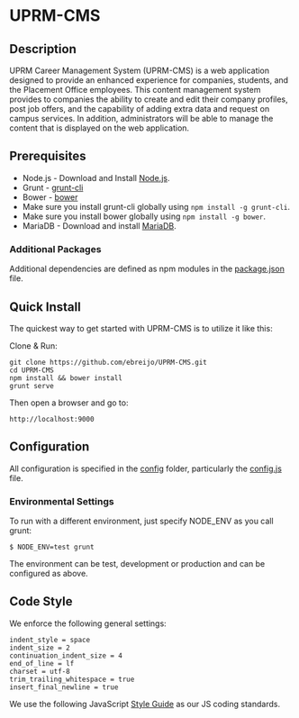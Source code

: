 UPRM-CMS
========

## Description

UPRM Career Management System (UPRM-CMS) is a web application designed to provide an enhanced experience for companies, students, and the Placement Office employees. This content management system provides to companies the ability to create and edit their company profiles, post job offers, and the capability of adding extra data and request on campus services. In addition, administrators will be able to manage the content that is displayed on the web application.

## Prerequisites

* Node.js - Download and Install [Node.js](https://nodejs.org/en/download/).
* Grunt - [grunt-cli](http://gruntjs.com/getting-started)
* Bower - [bower](http://bower.io/) 
* Make sure you install grunt-cli globally using `npm install -g grunt-cli`.
* Make sure you install bower globally using `npm install -g bower`.
* MariaDB - Download and install [MariaDB](https://downloads.mariadb.org/).

### Additional Packages

Additional dependencies are defined as npm modules in the [package.json](/package.json) file. 

## Quick Install

  The quickest way to get started with UPRM-CMS is to utilize it like this:

  Clone & Run:

    git clone https://github.com/ebreijo/UPRM-CMS.git
    cd UPRM-CMS
    npm install && bower install
    grunt serve

  Then open a browser and go to:

    http://localhost:9000

## Configuration

  All configuration is specified in the [config](/lib/config) folder, particularly the [config.js](/lib/config/config.js) file.

### Environmental Settings

  To run with a different environment, just specify NODE_ENV as you call grunt:

    $ NODE_ENV=test grunt

   The environment can be test, development or production and can be configured as above. 

## Code Style

  We enforce the following general settings:

    indent_style = space
    indent_size = 2
    continuation_indent_size = 4
    end_of_line = lf
    charset = utf-8
    trim_trailing_whitespace = true
    insert_final_newline = true


  We use the following JavaScript [Style Guide](http://goo.gl/b3LFBH) as our JS coding standards.
